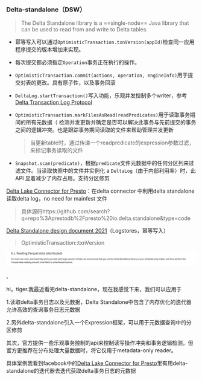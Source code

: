 ### Delta-standalone（DSW）

> The Delta Standalone library is a ==single-node== Java library that can be used to read from and write to Delta tables.
>

- 幂等写入可以通过`OptimisticTransaction.txnVersion(appId)`检查同一应用程序提交的版本增加来实现。

- 每次提交都必须指定`Operation`事务正在执行的操作。
- `OptimisticTransaction.commit(actions, operation, engineInfo)`用于提交对表的更改。具有原子性，以及事务回滚

- `DeltaLog.startTransaction()`写入功能，乐观并发控制多个writer，参考[Delta Transaction Log Protocol](https://github.com/delta-io/delta/blob/master/PROTOCOL.md)

- `OptimisticTransaction.markFilesAsRead(readPredicates)`用于读取事务期间的所有元数据（ 检测并发更新并确定是否可以解决此事务与先前提交的事务之间的逻辑冲突。也是跟踪事务期间读取的文件来帮助管理并发更新

  > 当更新table时，通过传递一个readpredicate的expression参数过滤，来标记事务读取的文件

- `Snapshot.scan(predicate)`，根据`predicate`文件元数据中的任何分区列来过滤文件。当读取快照中的文件并实例化 a `DeltaLog`（由于内部利用率）时，此 API 显着减少了内存占用。支持分区修剪



[Delta Lake Connector for Presto](https://www.youtube.com/watch?v=JrXGkqpl7xk)：在delta connector 中利用delta standalone 读取delta log，no need for mainfest 文件

> 具体源码https://github.com/search?q=repo%3Aprestodb%2Fpresto%20io.delta.standalone&type=code



[Delta Standalone design document 2021](https://docs.google.com/document/d/1MJhmW_H7doGWY2oty-I78vciziPzBy_nzuuB-Wv5XQ8/edit?pli=1#heading=h.j2yecuf2q7j4)（Logstores，幂等写入）

> OptimisticTransaction::txnVersion 



![](./assets/image-20240417204408343.png)

、

hi，tiger.我最近看完delta-standalone，现在我感觉下来，我们可以应用于

1.读取delta事务日志以及元数据，Delta Standalone中包含了内存优化的迭代器允许高效的查询事务日志元数据

2.另外delta-standalone引入一个Expression框架，可以用于元数据查询中的分区修剪

其次，官方提供一些乐观事务控制的api来控制读写操作冲突和事务逻辑检测，但官方更推荐在分布处理大量数据时，将它仅用于metadata-only reader。

具体案例我看到facebook中的[Delta Lake Connector for Presto](https://www.youtube.com/watch?v=JrXGkqpl7xk)里有用delta-standalone的迭代器去迭代获取delta事务日志的元数据

